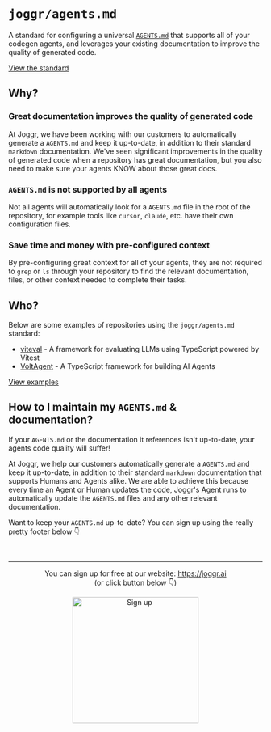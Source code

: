 # `joggr/agents.md`

A standard for configuring a universal [`AGENTS.md`](https://github.com/openai/agents.md) that supports all of your codegen agents, and leverages your existing documentation to improve the quality of generated code.

[View the standard](./STANDARD.md)

## Why?

### Great documentation improves the quality of generated code

At Joggr, we have been working with our customers to automatically generate a `AGENTS.md` and keep it up-to-date, in addition to their standard `markdown` documentation. We've seen significant improvements in the quality of generated code when a repository has great documentation, but you also need to make sure your agents KNOW about those great docs.

### `AGENTS.md` is not supported by all agents

Not all agents will automatically look for a `AGENTS.md` file in the root of the repository, for example tools like `cursor`, `claude`, etc. have their own configuration files.

### Save time and money with pre-configured context

By pre-configuring great context for all of your agents, they are not required to `grep` or `ls` through your repository to find the relevant documentation, files, or other context needed to complete their tasks.

## Who?

Below are some examples of repositories using the `joggr/agents.md` standard:

- [viteval](https://github.com/viteval/viteval/blob/main/AGENTS.md) - A framework for evaluating LLMs using TypeScript powered by Vitest
- [VoltAgent](https://github.com/VoltAgent/voltagent/blob/main/AGENTS.md) - A TypeScript framework for building AI Agents

[View examples](./examples)

## How to I maintain my `AGENTS.md` & documentation?

If your `AGENTS.md` or the documentation it references isn't up-to-date, your agents code quality will suffer! 

At Joggr, we help our customers automatically generate a `AGENTS.md` and keep it up-to-date, in addition to their standard `markdown` documentation that supports Humans and Agents alike. We are able to achieve this because every time an Agent or Human updates the code, Joggr's Agent runs to automatically update the `AGENTS.md` files and any other relevant documentation.

Want to keep your `AGENTS.md` up-to-date? You can sign up using the really pretty footer below 👇

<!-- Sign-up footer -->
<br>
<hr>
<p align="center">
    You can sign up for free at our website:  <a href="https://www.joggr.ai/signup?utm_source=github&utm_medium=agents-md&utm_campaign=static-docs">https://joggr.ai</a><br>
    (or click button below 👇)
</p>
<p align="center">
  <a href="https://www.joggr.ai/signup?utm_source=github&utm_medium=agents-md&utm_campaign=static-docs">
    <img src="https://assets.joggr.io/github/badges/signup-badge.svg" width="250px" alt="Sign up" />
  </a>
</p>
<br>
